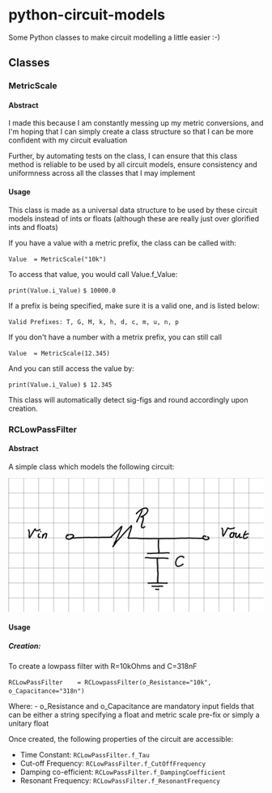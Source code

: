 # python-circuit-models
Some Python classes to make circuit modelling a little easier :-)

## Classes
### MetricScale
#### Abstract
I made this because I am constantly messing up my metric conversions, and I'm hoping that I can simply create a class structure so that I can be more confident with my circuit evaluation

Further, by automating tests on the class, I can ensure that this class method is reliable to be used by all circuit models, ensure consistency and uniformness across all the classes that I may implement

#### Usage
This class is made as a universal data structure to be used by these circuit models instead of ints or floats (although these are really just over glorified ints and floats)

If you have a value with a metric prefix, the class can be called with:

`Value  = MetricScale("10k")`

To access that value, you would call Value.f_Value:

`print(Value.i_Value)`
`$ 10000.0`

If a prefix is being specified, make sure it is a valid one, and is listed below:

`Valid Prefixes: T, G, M, k, h, d, c, m, u, n, p`

If you don't have a number with a metrix prefix, you can still call

`Value  = MetricScale(12.345)`

And you can still access the value by:

`print(Value.i_Value)`
`$ 12.345`

This class will automatically detect sig-figs and round accordingly upon creation.

### RCLowPassFilter
#### Abstract

A simple class which models the following circuit:

![alt text](https://github.com/RohitKochhar/python-circuit-models/blob/main/images/RCLowPass.png?raw=true)

#### Usage
##### Creation:

To create a lowpass filter with R=10kOhms and C=318nF

`RCLowPassFilter    = RCLowpassFilter(o_Resistance="10k", o_Capacitance="318n")`

Where:
    - o_Resistance and o_Capacitance are mandatory input fields that can be either a string specifying a float and metric scale pre-fix or simply a unitary float

Once created, the following properties of the circuit are accessible:
- Time Constant:        `RCLowPassFilter.f_Tau`
- Cut-off Frequency:    `RCLowPassFilter.f_CutOffFrequency`
- Damping co-efficient: `RCLowPassFilter.f_DampingCoefficient`
- Resonant Frequency:   `RCLowPassFilter.f_ResonantFrequency`